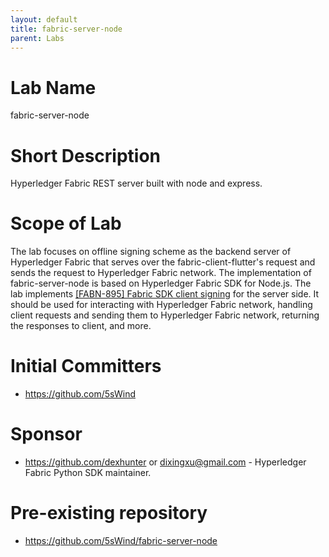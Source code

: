```yaml
---
layout: default
title: fabric-server-node
parent: Labs
---
```

# Lab Name
fabric-server-node

# Short Description
Hyperledger Fabric REST server built with node and express.

# Scope of Lab
The lab focuses on offline signing scheme as the backend server of Hyperledger Fabric that serves over the fabric-client-flutter's request and sends the request to Hyperledger Fabric network. The implementation of fabric-server-node is based on Hyperledger Fabric SDK for Node.js.
The lab implements [[FABN-895] Fabric SDK client signing](https://docs.google.com/document/d/1gj5XB7yS-pfjpvZEUQh5lBGSIE6aQemu8A69tAYQtTc/edit#heading=h.blytbnfrd23h) for the server side. It should be used for interacting with Hyperledger Fabric network, handling client requests and sending them to Hyperledger Fabric network, returning the responses to client, and more.

# Initial Committers
- https://github.com/5sWind

# Sponsor
- https://github.com/dexhunter or dixingxu@gmail.com - Hyperledger Fabric Python SDK maintainer.

# Pre-existing repository
- https://github.com/5sWind/fabric-server-node
